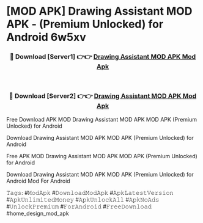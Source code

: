 # [MOD APK] Drawing Assistant MOD APK - (Premium Unlocked) for Android 6w5xv



<div align="center">
<h3>🔴 Download [Server1] 👉👉 <a href="https://momento.my/?title=Drawing_Assistant_MOD_APK">Drawing Assistant MOD APK Mod Apk</a></h3><br>

<h3>🔴 Download [Server2] 👉👉 <a href="https://momento.my/?title=Drawing_Assistant_MOD_APK">Drawing Assistant MOD APK Mod Apk</a></h3>
</div>



Free Download APK MOD Drawing Assistant MOD APK MOD APK (Premium Unlocked) for Android

Download Drawing Assistant MOD APK MOD APK (Premium Unlocked) for Android

Free APK MOD Drawing Assistant MOD APK MOD APK (Premium Unlocked) for Android

Download Drawing Assistant MOD APK MOD APK (Premium Unlocked) for Android Mod For Android

𝚃𝚊𝚐𝚜: #𝙼𝚘𝚍𝙰𝚙𝚔 #𝙳𝚘𝚠𝚗𝚕𝚘𝚊𝚍𝙼𝚘𝚍𝙰𝚙𝚔 #𝙰𝚙𝚔𝙻𝚊𝚝𝚎𝚜𝚝𝚅𝚎𝚛𝚜𝚒𝚘𝚗 #𝙰𝚙𝚔𝚄𝚗𝚕𝚒𝚖𝚒𝚝𝚎𝚍𝙼𝚘𝚗𝚎𝚢 #𝙰𝚙𝚔𝚄𝚗𝚕𝚘𝚌𝚔𝙰𝚕𝚕 #𝙰𝚙𝚔𝙽𝚘𝙰𝚍𝚜 #𝚄𝚗𝚕𝚘𝚌𝚔𝙿𝚛𝚎𝚖𝚒𝚞𝚖 #𝙵𝚘𝚛𝙰𝚗𝚍𝚛𝚘𝚒𝚍 #𝙵𝚛𝚎𝚎𝙳𝚘𝚠𝚗𝚕𝚘𝚊𝚍 #home_design_mod_apk
